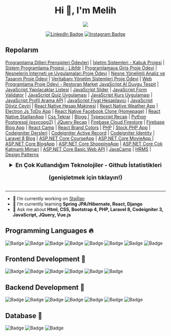 <h1 align="center">Hi 👋, I'm Melih</h1>

<span align="center">

![](https://komarev.com/ghpvc/?username=yenilikci)

[![LinkedIn Badge](https://img.shields.io/badge/LinkedIn-0077B5?style=for-the-badge&logo=linkedin&logoColor=white)](https://www.linkedin.com/in/muhammedmelihcelik/) [![Instagram Badge](https://img.shields.io/badge/Instagram-E4405F?style=for-the-badge&logo=instagram&logoColor=white)](https://www.instagram.com/muhammedmelihcelik/) 

</span>

## Repolarım
    
[Programlama Dilleri Prensipleri Ödevleri](https://github.com/yenilikci/pdp "Programlama Dilleri Prensipleri Ödevleri") |
[İşletim Sistemleri - Kabuk Projesi](https://github.com/yenilikci/C-KabukProjesi "İşletim Sistemleri - Kabuk Projesi") |
[Sistem Programlama Projesi - Libfdr](https://github.com/yenilikci/SistemProgramlamaProjesi "Sistem Programlama Projesi - Libfdr") |
[Programlamaya Giriş Proje Ödevi](https://github.com/yenilikci/Programlamaya-Giris-Proje-Odevi "Programlamaya Giriş Proje Ödevi") |
[Nesnelerin İnterneti ve Uygulamaları Proje Ödevi](https://github.com/yenilikci/TasarrufBot-IOT "Nesnelerin İnterneti ve Uygulamaları Proje Ödevi") |
[Nesne Yönelimli Analiz ve Tasarım Proje Ödevi](https://github.com/yenilikci/NesneYonelimliAnalizVeTasarimDersi "Nesne Yönelimli Analiz ve Tasarım Proje Ödevi") |
[Veritabanı Yönetim Sistemleri Proje Ödevi](https://github.com/yenilikci/VeritabaniYonetimSistemleriDersi "Veritabanı Yönetim Sistemleri Proje Ödevi") |
[Web Programlama Proje Ödevi - Restoran Market](https://github.com/yenilikci/RestoranMarket "Web Programlama Proje Ödevi - Restoran Market")
[JavaScript AI Duygu Tespit](https://github.com/yenilikci/JavaScript-AI-Duygu-Tespit "JavaScript AI Duygu Tespit") |
[JavaScript Yapılacaklar Listesi](https://github.com/yenilikci/JavaScript-Yapilacaklar-Listesi "JavaScript Yapılacaklar Listesi") |
[JavaScript Slider](https://github.com/yenilikci/JavaScript-Slider "JavaScript Slider") |
[JavaScript Form Validator](https://github.com/yenilikci/JavaScript-Form-Validator "JavaScript Form Validator") |
[JavaScript Quiz Uygulaması](https://github.com/yenilikci/JavaScript-Quiz-Uygulamasi "JavaScript Quiz Uygulaması") |
[JavaScript Kurs Uygulaması](https://github.com/yenilikci/JavaScript-Kurs-Uygulamasi "JavaScript Kurs Uygulaması") |
[JavaScript Profil Arama API](https://github.com/yenilikci/JavaScript-Profil-Arama-API "JavaScript Profil Arama API") |
[JavaScript Fiyat Hesaplayıcı](https://github.com/yenilikci/JavaScript-Fiyat-Hesaplayici "JavaScript Fiyat Hesaplayıcı") |
[JavaScript Döviz Çeviri](https://github.com/yenilikci/JavaScript-Doviz-Ceviri-API "JavaScript Döviz Çeviri") |
[React Native Hesap Makinesi](https://github.com/yenilikci/ReactNative-Hesap-Makinesi "React Native Hesap Makinesi") |
[React Native Weather App](https://github.com/yenilikci/ReactNative-WeatherApp "React Native Weather App") |
[Electron Js ToDo App](https://github.com/yenilikci/ElectronJs-ToDo-List "Electron Js ToDo App") |
[React Native Facebook Clone (Homepage)](https://github.com/yenilikci/ReactNative-Facebook-Clone "React Native Facebook Clone (Homepage)") |
[React Native StajIlanApp](https://github.com/yenilikci/StajIlanApp "React Native StajIlanApp") |
[Css Tekrar](https://github.com/yenilikci/csstekrar "Css Tekrar") |
[Blogg ](https://github.com/yenilikci/Blogg "Blogg ") |
[Typescript Recap](https://github.com/yenilikci/typescript-recap "Typescript Recap") |
[Python Postgresql (psycopg2)](https://github.com/yenilikci/Python-PostgreSQL "Python Postgresql (psycopg2)") |
[JQuery Recap](https://github.com/yenilikci/jquery-recap "JQuery Recap") |
[Firebase Cloud Firestore](https://github.com/yenilikci/Firebase-Cloud-Firestore "Firebase Cloud Firestore") |
[Firebase Blog App](https://github.com/yenilikci/Firebase-BlogApp "Firebase Blog App") |
[React Camp](https://github.com/yenilikci/ReactCamp "React Camp") |
[React Brand Colors](https://github.com/yenilikci/React-Brand-Colors "React Brand Colors") |
[PHP](https://github.com/yenilikci/php "PHP") |
[Stock PHP App](https://github.com/yenilikci/Stock "Stock PHP App") |
[Codeigniter Dersleri](https://github.com/yenilikci/cidersleri "Codeigniter Dersleri") |
[Codeigniter Active Record](https://github.com/yenilikci/codeigniter-activerecord "Codeigniter Active Record") |
[Codeigniter Identity](https://github.com/yenilikci/CodeIgniterIdentity "Codeigniter Identity") |
[Laravel 8 Blog](https://github.com/yenilikci/Laravel8-Blog "Laravel 8 Blog") |
[ASP.NET Core CourseApp](https://github.com/yenilikci/AspNet-Core-CourseApp "ASP.NET Core CourseApp") |
[ASP.NET Core MovieApp ](https://github.com/yenilikci/AspNet-Core-MovieApp "ASP.NET Core MovieApp") |
[ASP.NET Core BlogApp](https://github.com/yenilikci/AspNet-Core-BlogApp "ASP.NET Core BlogApp") |
[ASP.NET Core ShoppingApp](https://github.com/yenilikci/AspNet-Core-ShoppingApp "ASP.NET Core ShoppingApp") |
[ASP.NET Core Çok Katmanlı Mimari](https://github.com/yenilikci/AspNet-Core-Cok-Katmanli-Mimari "ASP.NET Core Çok Katmanlı Mimari") |
[ASP.NET Core Basic Web API](https://github.com/yenilikci/AspNet-Core-Basic-WebApi "ASP.NET Core Basic Web API") |
[JavaCamp](https://github.com/yenilikci/JavaCamp "JavaCamp") |
[HRMS](https://github.com/yenilikci/HRMS "HRMS") |
[Design Patterns](https://github.com/yenilikci/Design-Patterns "Design Patterns")
<samp>
 
  <details align="center">
    <summary style="font-weight: bold; font-size: 18px">
      <b>En Çok Kullandığım Teknolojiler - Github İstatistikleri</b>
      <p>(genişletmek için tıklayın!)</p>
    </summary>
    
  ![En Çok Kullandığım Diller](https://github-readme-stats.vercel.app/api/top-langs/?username=yenilikci&langs_count=10&layout=compact&show_icons=true&theme=highcontrast)

  </details>
</samp>

------------
- 🔭 I’m currently working on [Stajİlan](http://stajilan.com/)
- 🌱 I’m currently learning **Spring JPA/Hibernate, React, Django**
- 💬 Ask me about **Html, CSS, Bootstrap 4, PHP, Laravel 8, Codeigniter 3, JavaScript, JQuery, Vue.js**

## Programming Languages 🔥  
![Badge](https://img.shields.io/badge/PHP-777BB4?style=for-the-badge&logo=php&logoColor=white) ![Badge](https://img.shields.io/badge/C-00599C?style=for-the-badge&logo=c&logoColor=white) ![Badge](https://img.shields.io/badge/C%2B%2B-00599C?style=for-the-badge&logo=c%2B%2B&logoColor=white ) ![Badge](https://img.shields.io/badge/C%23-239120?style=for-the-badge&logo=c-sharp&logoColor=white)  ![Badge](https://img.shields.io/badge/Java-ED8B00?style=for-the-badge&logo=java&logoColor=white)  ![Badge](https://img.shields.io/badge/JavaScript-F7DF1E?style=for-the-badge&logo=javascript&logoColor=black) ![Badge](https://img.shields.io/badge/TypeScript-007ACC?style=for-the-badge&logo=typescript&logoColor=white) ![Badge](https://img.shields.io/badge/Python-3776AB?style=for-the-badge&logo=python&logoColor=white)

## Frontend Development 🌠
![Badge](https://img.shields.io/badge/HTML5-E34F26?style=for-the-badge&logo=html5&logoColor=white) ![Badge](https://img.shields.io/badge/CSS-239120?&style=for-the-badge&logo=css3&logoColor=white) ![Badge](https://img.shields.io/badge/Bootstrap-563D7C?style=for-the-badge&logo=bootstrap&logoColor=white) ![Badge](https://img.shields.io/badge/jQuery-0769AD?style=for-the-badge&logo=jquery&logoColor=white)  ![Badge](https://img.shields.io/badge/Vue.js-35495E?style=for-the-badge&logo=vue.js&logoColor=4FC08D)  ![Badge](https://img.shields.io/badge/React-20232A?style=for-the-badge&logo=react&logoColor=61DAFB) 

## Backend Development 🚀
 ![Badge](https://img.shields.io/badge/Node.js-43853D?style=for-the-badge&logo=node.js&logoColor=white)  ![Badge](https://img.shields.io/badge/Express.js-000000?style=for-the-badge&logo=express&logoColor=white)  ![Badge](https://img.shields.io/badge/Spring-6DB33F?style=for-the-badge&logo=spring&logoColor=white) ![Badge](https://img.shields.io/badge/Laravel-FF2D20?style=for-the-badge&logo=laravel&logoColor=white) ![Badge](https://img.shields.io/badge/Codeigniter-EF4223?style=for-the-badge&logo=codeigniter&logoColor=white) ![Badge](https://img.shields.io/badge/Django-092E20?style=for-the-badge&logo=django&logoColor=white)  ![Badge](https://img.shields.io/badge/.NET-5C2D91?style=for-the-badge&logo=.net&logoColor=white)    
 
## Database 🌌
 ![Badge](https://img.shields.io/badge/MySQL-00000F?style=for-the-badge&logo=mysql&logoColor=white) ![Badge](https://img.shields.io/badge/PostgreSQL-316192?style=for-the-badge&logo=postgresql&logoColor=white) ![Badge](https://img.shields.io/badge/MongoDB-4EA94B?style=for-the-badge&logo=mongodb&logoColor=white)
